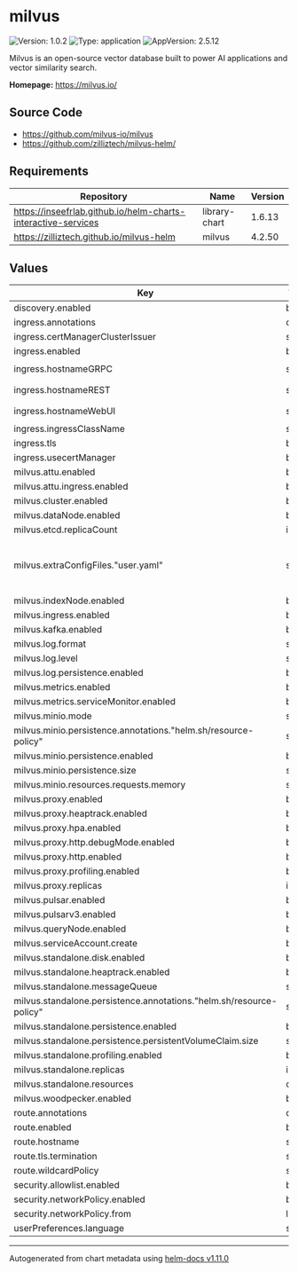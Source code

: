 # milvus

![Version: 1.0.2](https://img.shields.io/badge/Version-1.0.2-informational?style=flat-square) ![Type: application](https://img.shields.io/badge/Type-application-informational?style=flat-square) ![AppVersion: 2.5.12](https://img.shields.io/badge/AppVersion-2.5.12-informational?style=flat-square)

Milvus is an open-source vector database built to power AI applications and vector similarity search.

**Homepage:** <https://milvus.io/>

## Source Code

* <https://github.com/milvus-io/milvus>
* <https://github.com/zilliztech/milvus-helm/>

## Requirements

| Repository | Name | Version |
|------------|------|---------|
| https://inseefrlab.github.io/helm-charts-interactive-services | library-chart | 1.6.13 |
| https://zilliztech.github.io/milvus-helm | milvus | 4.2.50 |

## Values

| Key | Type | Default | Description |
|-----|------|---------|-------------|
| discovery.enabled | bool | `true` |  |
| ingress.annotations | object | `{}` |  |
| ingress.certManagerClusterIssuer | string | `""` |  |
| ingress.enabled | bool | `true` |  |
| ingress.hostnameGRPC | string | `"chart-example-grpc.local"` |  |
| ingress.hostnameREST | string | `"chart-example-rest.local"` |  |
| ingress.hostnameWebUI | string | `"chart-example-webui.local"` |  |
| ingress.ingressClassName | string | `""` |  |
| ingress.tls | bool | `true` |  |
| ingress.usecertManager | bool | `false` |  |
| milvus.attu.enabled | bool | `true` |  |
| milvus.attu.ingress.enabled | bool | `false` |  |
| milvus.cluster.enabled | bool | `false` |  |
| milvus.dataNode.enabled | bool | `false` |  |
| milvus.etcd.replicaCount | int | `1` |  |
| milvus.extraConfigFiles."user.yaml" | string | `"common:\n  security:\n    authorizationEnabled: true\n    defaultRootPassword: \"Milvus\"\n"` |  |
| milvus.indexNode.enabled | bool | `false` |  |
| milvus.ingress.enabled | bool | `false` |  |
| milvus.kafka.enabled | bool | `false` |  |
| milvus.log.format | string | `"text"` |  |
| milvus.log.level | string | `"info"` |  |
| milvus.log.persistence.enabled | bool | `false` |  |
| milvus.metrics.enabled | bool | `false` |  |
| milvus.metrics.serviceMonitor.enabled | bool | `false` |  |
| milvus.minio.mode | string | `"standalone"` |  |
| milvus.minio.persistence.annotations."helm.sh/resource-policy" | string | `"delete"` |  |
| milvus.minio.persistence.enabled | bool | `true` |  |
| milvus.minio.persistence.size | string | `"50Gi"` |  |
| milvus.minio.resources.requests.memory | string | `"2Gi"` |  |
| milvus.proxy.enabled | bool | `true` |  |
| milvus.proxy.heaptrack.enabled | bool | `false` |  |
| milvus.proxy.hpa.enabled | bool | `false` |  |
| milvus.proxy.http.debugMode.enabled | bool | `false` |  |
| milvus.proxy.http.enabled | bool | `true` |  |
| milvus.proxy.profiling.enabled | bool | `false` |  |
| milvus.proxy.replicas | int | `1` |  |
| milvus.pulsar.enabled | bool | `false` |  |
| milvus.pulsarv3.enabled | bool | `false` |  |
| milvus.queryNode.enabled | bool | `false` |  |
| milvus.serviceAccount.create | bool | `true` |  |
| milvus.standalone.disk.enabled | bool | `true` |  |
| milvus.standalone.heaptrack.enabled | bool | `false` |  |
| milvus.standalone.messageQueue | string | `"rocksmq"` |  |
| milvus.standalone.persistence.annotations."helm.sh/resource-policy" | string | `"delete"` |  |
| milvus.standalone.persistence.enabled | bool | `true` |  |
| milvus.standalone.persistence.persistentVolumeClaim.size | string | `"50Gi"` |  |
| milvus.standalone.profiling.enabled | bool | `false` |  |
| milvus.standalone.replicas | int | `1` |  |
| milvus.standalone.resources | object | `{}` |  |
| milvus.woodpecker.enabled | bool | `false` |  |
| route.annotations | object | `{}` |  |
| route.enabled | bool | `false` |  |
| route.hostname | string | `"chart-example.local"` |  |
| route.tls.termination | string | `"edge"` |  |
| route.wildcardPolicy | string | `"None"` |  |
| security.allowlist.enabled | bool | `false` |  |
| security.networkPolicy.enabled | bool | `false` |  |
| security.networkPolicy.from | list | `[]` |  |
| userPreferences.language | string | `"en"` |  |

----------------------------------------------
Autogenerated from chart metadata using [helm-docs v1.11.0](https://github.com/norwoodj/helm-docs/releases/v1.11.0)
